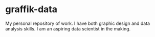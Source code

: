 # graffik-data
My personal repository of work. I have both graphic design and data analysis skills. I am an aspiring data scientist in the making.
